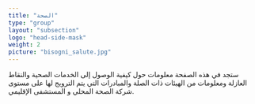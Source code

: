 ```yaml
---
title: "الصحة"
type: "group"
layout: "subsection"
logo: "head-side-mask"
weight: 2
picture: "bisogni_salute.jpg"
---
```


ستجد في هذه الصفحة معلومات حول كيفية الوصول إلى الخدمات الصحية والنقاط العازلة ومعلومات من الهيئات ذات الصلة والمبادرات التي يتم الترويج لها على مستوى شركة الصحة المحلي  و المستشفى الإقليمي.
